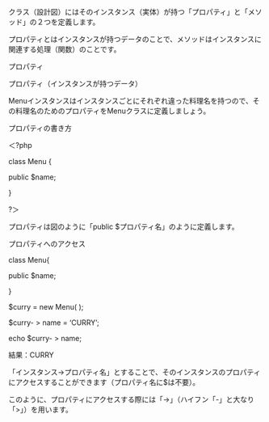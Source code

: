 クラス（設計図）にはそのインスタンス（実体）が持つ「プロパティ」と「メソッド」の２つを定義します。

プロパティとはインスタンスが持つデータのことで、メソッドはインスタンスに関連する処理（関数）のことです。

プロパティ

プロパティ（インスタンスが持つデータ）

Menuインスタンスはインスタンスごとにそれぞれ違った料理名を持つので、その料理名のためのプロパティをMenuクラスに定義しましょう。

プロパティの書き方

＜?php

class Menu {

public $name;

}

?＞

プロパティは図のように「public $プロパティ名」のように定義します。

プロパティへのアクセス

class Menu{

public $name;

}

$curry = new Menu( );

$curry- > name = ‘CURRY’;

echo $curry- > name;

結果：CURRY

「インスタンス->プロパティ名」とすることで、そのインスタンスのプロパティにアクセスすることができます（プロパティ名に$は不要）。

このように、プロパティにアクセスする際には「->」（ハイフン「-」と大なり「>」）を用います。
